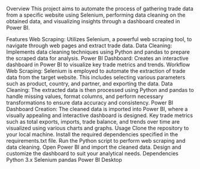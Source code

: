 Overview
This project aims to automate the process of gathering trade data from a specific website using Selenium, performing data cleaning on the obtained data, and visualizing insights through a dashboard created in Power BI.

Features
Web Scraping: Utilizes Selenium, a powerful web scraping tool, to navigate through web pages and extract trade data.
Data Cleaning: Implements data cleaning techniques using Python and pandas to prepare the scraped data for analysis.
Power BI Dashboard: Creates an interactive dashboard in Power BI to visualize key trade metrics and trends.
Workflow
Web Scraping: Selenium is employed to automate the extraction of trade data from the target website. This includes selecting various parameters such as product, country, and partner, and exporting the data.
Data Cleaning: The extracted data is then processed using Python and pandas to handle missing values, format columns, and perform necessary transformations to ensure data accuracy and consistency.
Power BI Dashboard Creation: The cleaned data is imported into Power BI, where a visually appealing and interactive dashboard is designed. Key trade metrics such as total exports, imports, trade balance, and trends over time are visualized using various charts and graphs.
Usage
Clone the repository to your local machine.
Install the required dependencies specified in the requirements.txt file.
Run the Python script to perform web scraping and data cleaning.
Open Power BI and import the cleaned data.
Design and customize the dashboard to suit your analytical needs.
Dependencies
Python 3.x
Selenium
pandas
Power BI Desktop
